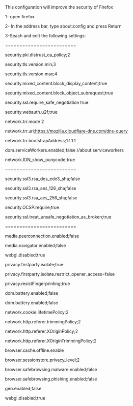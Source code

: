 This configuration will improve the security of Firefox

1- open firefox

2- In the address bar, type about:config and press Return

3-Seach and edit the following settings:

=========================

security.pki.distrust_ca_policy;2

security.tls.version.min;3

security.tls.version.max;4

security.mixed_content.block_display_content;true

security.mixed_content.block_object_subrequest;true

security.ssl.require_safe_negotiation true

security.webauth.u2f;true

network.trr.mode 2

network.trr.uri;https://mozilla.cloudflare-dns.com/dns-query

network.trr.bootstrapAddress;1.1.1.1

dom.serviceWorkers.enabled;false //about:serviceworkers

network.IDN_show_punycode;true

=========================

security.ssl3.rsa_des_ede3_sha;false

security.ssl3.rsa_aes_128_sha;false

security.ssl3.rsa_aes_256_sha;false

security.OCSP.require;true

security.ssl.treat_unsafe_negotiation_as_broken;true

=========================

media.peerconnection.enabled;false

media.navigator.enabled;false

webgl.disabled;true

privacy.firstparty.isolate;true

privacy.firstparty.isolate.restrict_opener_access=false

privacy.resistFingerprinting;true

dom.battery.enabled;false

dom.battery.enabled;false

network.cookie.lifetimePolicy;2

network.http.referer.trimmingPolicy;2

network.http.referer.XOriginPolicy;2

network.http.referer.XOriginTrimmingPolicy;2

browser.cache.offline.enable

browser.sessionstore.privacy_level;2

browser.safebrowsing.malware.enabled;false

browser.safebrowsing.phishing.enabled;false

geo.enabled;false

webgl.disabled;true
